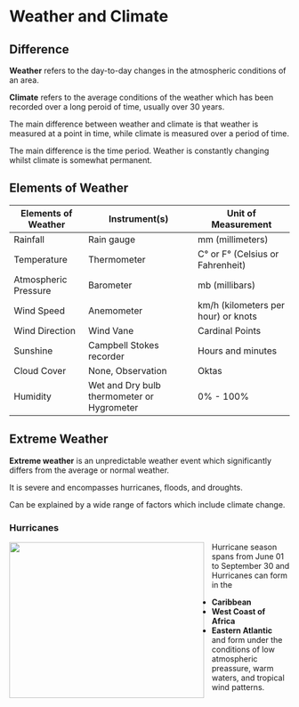 <style>
    @import '../scss/main.css';

    .sshs {
    height: 20em;
    width: 25em;
    margin-right: 1em;
}
</style>

# Weather and Climate

## Difference

**Weather** refers to the day-to-day changes in the atmospheric conditions of an area.

**Climate** refers to the average conditions of the weather which has been recorded over a long peroid of time, usually over 30 years.

The main difference between weather and climate is that weather is measured at a point in time, while climate is measured over a period of time.

<p class="shadowed">The main difference is the time period. Weather is constantly changing whilst climate is somewhat permanent.</p>

## Elements of Weather

| Elements of Weather  	| Instrument(s)                              	| Unit of Measurement                 	|
|----------------------	|--------------------------------------------	|-------------------------------------	|
| Rainfall             	| Rain gauge                                 	| mm (millimeters)                    	|
| Temperature          	| Thermometer                                	| C° or F° (Celsius or Fahrenheit)    	|
| Atmospheric Pressure 	| Barometer                                  	| mb (millibars)                      	|
| Wind Speed           	| Anemometer                                 	| km/h (kilometers per hour) or knots 	|
| Wind Direction       	| Wind Vane                                  	| Cardinal Points                     	|
| Sunshine             	| Campbell Stokes recorder                   	| Hours and minutes                   	|
| Cloud Cover          	| None, Observation                          	| Oktas                               	|
| Humidity             	| Wet and Dry bulb thermometer or Hygrometer 	| 0% - 100%                           	|

## Extreme Weather

**Extreme weather** is an unpredictable weather event which significantly differs from the average or normal weather.

It is severe and encompasses hurricanes, floods, and droughts.

Can be explained by a wide range of factors which include climate change.

### Hurricanes

<img class="sshs" src="../../media/saffir-simpson.webp" align="left"></img>


Hurricane season spans from June 01 to September 30 and Hurricanes can form in the
- **Caribbean**
- **West Coast of Africa**
- **Eastern Atlantic**  
and form under the conditions of low atmospheric preassure, warm waters, and tropical wind patterns.



